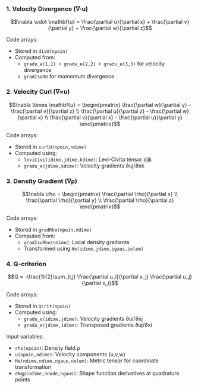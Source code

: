 ### 1. Velocity Divergence (∇·u)
$$\nabla \cdot \mathbf{u} = \frac{\partial u}{\partial x} + \frac{\partial v}{\partial y} + \frac{\partial w}{\partial z}$$

Code arrays:
- Stored in `divU(npoin)`
- Computed from:
  - `gradu_e(1,1) + gradu_e(2,2) + gradu_e(3,3)` for velocity divergence
  - `gradIsoRU` for momentum divergence

### 2. Velocity Curl (∇×u)
$$\nabla \times \mathbf{u} = \begin{pmatrix}
\frac{\partial w}{\partial y} - \frac{\partial v}{\partial z} \\
\frac{\partial u}{\partial z} - \frac{\partial w}{\partial x} \\
\frac{\partial v}{\partial x} - \frac{\partial u}{\partial y}
\end{pmatrix}$$

Code arrays:
- Stored in `curlU(npoin,ndime)`
- Computed using:
  - `leviCivi(idime,jdime,kdime)`: Levi-Civita tensor εijk
  - `gradu_e(jdime,kdime)`: Velocity gradients ∂uj/∂xk

### 3. Density Gradient (∇ρ)
$$\nabla \rho = \begin{pmatrix}
\frac{\partial \rho}{\partial x} \\
\frac{\partial \rho}{\partial y} \\
\frac{\partial \rho}{\partial z}
\end{pmatrix}$$

Code arrays:
- Stored in `gradRho(npoin,ndime)`
- Computed from:
  - `gradIsoRho(ndime)`: Local density gradients
  - Transformed using `He(idime,jdime,igaus,ielem)`

### 4. Q-criterion
$$Q = -\frac{1}{2}\sum_{i,j} \frac{\partial u_i}{\partial x_j} \frac{\partial u_j}{\partial x_i}$$

Code arrays:
- Stored in `Qcrit(npoin)`
- Computed using:
  - `gradu_e(idime,jdime)`: Velocity gradients ∂ui/∂xj
  - `gradu_e(jdime,idime)`: Transposed gradients ∂uj/∂xi

Input variables:
- `rho(npoin)`: Density field ρ
- `u(npoin,ndime)`: Velocity components (u,v,w)
- `He(ndime,ndime,ngaus,nelem)`: Metric tensor for coordinate transformation
- `dNgp(ndime,nnode,ngaus)`: Shape function derivatives at quadrature points
<!--stackedit_data:
eyJoaXN0b3J5IjpbMTAyNjM0NzY1MV19
-->